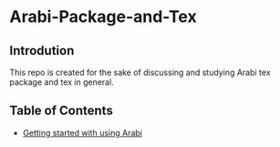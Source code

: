 # Arabi-Package-and-Tex
## Introdution
This repo is created for the sake of discussing and studying Arabi tex package and tex in general. 

## Table of Contents
- [Getting started with using Arabi](Getting%20started%20with%20using%20Arabi.md)
